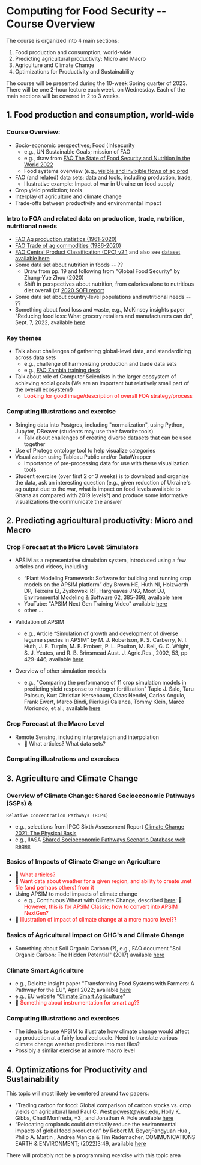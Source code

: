 # Computing for Food Security -- Course Overview


The course is organized into 4 main sections:
1. Food production and consumption, world-wide
1. Predicting agricultural productivity: Micro and Macro
1. Agriculture and Climate Change
1. Optimizations for Productivity and Sustainability

The course will be presented during the 10-week Spring quarter of 2023.
There will be one 2-hour lecture each week, on Wednesday.
Each of the main sections will be covered in 2 to 3 weeks.

## 1. Food production and consumption, world-wide

### Course Overview:

- Socio-economic perspectives; Food (In)security
  - e.g., UN Sustainable Goals; mission of FAO
  - e.g., draw from [FAO The State of Food Security and Nutrition in the World 2022](https://www.fao.org/publications/sofi/2022/en/)
  - Food systems overview (e.g., [visible and invixible flows of ag prod](https://www.iisd.org/sites/default/files/2021-01/mueller-2015-food-system-type-figure.jpg)
- FAO (and related) data sets; data and tools, including production, trade,
  - Illustrative example: Impact of war in Ukraine on food supply
- Crop yield prediction; tools
- Interplay of agriculture and climate change
- Trade-offs between productivity and environmental impact

### Intro to FOA and related data on production, trade, nutrition, nutritional needs

- [FAO Ag production statistics (1961-2020)](https://www.fao.org/food-agriculture-statistics/data-release/data-release-detail/en/c/1491961/)
- [FAO Trade of ag commodities (1986-2020)](https://www.fao.org/food-agriculture-statistics/data-release/data-release-detail/en/c/1507740/)
- [FAO Central Product Classification (CPC) v2.1](https://unstats.un.org/unsd/classifications/unsdclassifications/cpcv21.pdf) and also see
  [dataset available here](https://unstats.un.org/unsd/classifications/Econ/cpc)
- Some data set about nutrition in foods -- ??
  - Draw from pp. 19 and following from "Global Food Security" by Zhang-Yue Zhou (2020)
  - Shift in perspectives about nutrition, from calories alone to nutritious diet overall
    (cf [2020 SOFI report](https://www.fao.org/documents/card/en/c/cc0639en)
- Some data set about country-level populations and nutritional needs -- ??
- Something about food loss and waste, e.g., McKinsey insights paper
  "Reducing food loss: What grocery retailers and manufacturers can do", Sept. 7, 2022,
  available [here](https://www.mckinsey.com/industries/consumer-packaged-goods/our-insights/reducing-food-loss-what-grocery-retailers-and-manufacturers-can-do)

### Key themes

- Talk about challenges of gathering global-level data, and standardizing across data sets
  - e.g., challenge of harmonizing production and trade data sets
  - e.g., [FAO Zambia training deck](https://www.fao.org/fileadmin/templates/ess/CountrySTAT/Zambia_training_2012/Classification_Correspondence_Table.pdf)
- Talk about role of Computer Scientists in the larger ecosystem of achieving social goals
  (We are an important but relatively small part of the overall ecosystem!)
  - <span style="color:red">Looking for good image/description of overall FOA
    strategy/process</span>
  
 
### Computing illustrations and exercise

- Bringing data into Postgres, including "normalization", using Python, Jupyter, DBeaver (students may use their favorite tools)
  - Talk about challenges of creating diverse datasets that can be used together
- Use of Protege ontology tool to help visualize categories
- Visualization using Tableau Public and/or DataWrapper
  - Importance of pre-processing data for use with these visualization tools
- Student exercise (over first 2 or 3 weeks) is to download and organize the data,
  ask an interesting question (e.g., given reduction of Ukraine's ag output due to
  the war, what is impact on food levels available to Ghana as compared with 2019
  levels?) and produce some informative visualizations the communicate the answer



## 2. Predicting agricultural productivity: Micro and Macro


### Crop Forecast at the Micro Level: Simulators

- APSIM as a representative simulation system,
  introduced using a few articles and videos, including
  - “Plant Modeling Framework: Software for building and running crop
     models on the APSIM platform” dby Brown HE, Huth NI, Holzworth
     DP, Teixeira EI, Zyskowski RF, Hargreaves JNG, Moot DJ,
     Environmental Modeling & Software 62, 385-398,
     available [here](https://www.sciencedirect.com/science/article/pii/S1364815214002588)
  - YouTube: "APSIM Next Gen Training Video"
    available [here](https://www.youtube.com/watch?v=5DogVqLYbUs)
  - other ...
- Validation of APSIM
  - e.g., Article “Simulation of growth and development of diverse legume
    species in APSIM” by M. J. Robertson, P. S. Carberry,
    N. I. Huth, J. E. Turpin, M. E. Probert, P. L. Poulton,
    M. Bell, G. C. Wright, S. J. Yeates, and R. B. Brinsmead
    Aust. J. Agric.Res., 2002, 53, pp 429-446,
    available [here](https://www.researchgate.net/profile/S-Yeates-2/publication/263003628_Simulation_of_growth_and_development_of_diverse_legume_species_in_APSIM/links/573bf7d408ae298602e45f01/Simulation-of-growth-and-development-of-diverse-legume-species-in-APSIM.pdf)


- Overview of other simulation models
  - e.g., "Comparing the performance of 11 crop simulation models in
    predicting yield response to nitrogen fertilization" Tapio J. Salo,
    Taru Palosuo, Kurt Christian Kersebaum, Claas Nendel, Carlos
    Angulo, Frank Ewert, Marco Bindi, Pierluigi Calanca, Tommy Klein,
    Marco Moriondo, et al.;
    available [here](https://hal.science/hal-01413572)


    
### Crop Forecast at the Macro Level


- Remote Sensing, including interpretation and interpolation
  - &#x1F534; What articles?  What data sets?



### Computing illustrations and exercises





## 3. Agriculture and Climate Change


### Overview of Climate Change: Shared Socioeconomic Pathways (SSPs) \&
    Relative Concentration Pathways (RCPs)

- e.g., selections from IPCC Sixth Assessment Report
  [Climate Change 2021: The Physical Basis](https://www.ipcc.ch/report/ar6/wg1/)
- e.g., IIASA [Shared Socioeconomic Pathways Scenario Database web pages](https://iiasa.ac.at/models-tools-data/ssp)


### Basics of Impacts of Climate Change on Agriculture

- &#x1F534; <span style="color:red">What articles?</span>
- &#x1F534; <span style="color:red">Want data about weather for a given region, and ability
  to create .met file (and perhaps others) from it</span>
- Using APSIM to model impacts of climate change
  - e.g., Continuous Wheat with Climate Change, described
    [here](https://www.apsim.info/support/apsim-training-manuals/climate-change/);
    &#x1F534; <span style="color:red">However, this is for APSIM Classic; how to convert
    into APSIM NextGen?</span>    
- &#x1F534; <span style="color:red">Illustration of impact of climate change at a more macro level??
  </span>

### Basics of Agricultural impact on GHG's and Climate Change

- Something about Soil Organic Carbon (?), e.g.,
  FAO document "Soil Organic Carbon: The Hidden Potential" (2017)
  available [here](https://www.fao.org/3/a-i6937e.pdf)


### Climate Smart Agriculture

- e.g., Deloitte insight paper
  "Transforming Food Systems with Farmers: A Pathway for the EU", April 2022;
  available [here](https://www2.deloitte.com/content/dam/Deloitte/us/Documents/consulting/us-transforming-food-systems-farmers.pdf)
- e.g., EU website "[Climate Smart Agriculture](https://ec.europa.eu/eip/agriculture/en/news/climate-smart-agriculture)"
- &#x1F534; <span style="color:red">Something about instrumentation for smart ag??</span>


### Computing illustrations and exercises

- The idea is to use APSIM to illustrate how climate change would affect ag production
  at a fairly localized scale.  Need to translate various climate change weather predictions
  into met files?
- Possibly a similar exercise at a more macro level





##  4. Optimizations for Productivity and Sustainability

This topic will most likely be centered around two papers:

- "Trading carbon for food: Global comparison of carbon stocks
  vs. crop yields on agricultural land Paul C. West pcwest@wisc.edu,
  Holly K. Gibbs, Chad Monfreda, +3 , and Jonathan A. Fole available
  [here](https://www.pnas.org/doi/10.1073/pnas.1011078107)
- “Relocating croplands could drastically reduce the environmental
  impacts of global food production” by Robert M. Beyer,Fangyuan Hua ,
  Philip A. Martin , Andrea Manica & Tim Rademacher, COMMUNICATIONS
  EARTH & ENVIRONMENT; (2022)3:49, available
  [here](https://doi.org/10.1038/s43247-022-00360-6)

There will probably not be a programming exercise with this topic area

